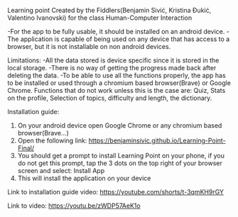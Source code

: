 Learning point
Created by the Fiddlers(Benjamin Sivić, Kristina Đukić, Valentino Ivanovski) for the class Human-Computer Interaction


-For the app to be fully usable, it should be installed on an android device.
-The application is capable of being used on any device that has access to a browser, but it is not installable on non android devices.

Limitations:
-All the data stored is device specific since it is stored in the local storage.
-There is no way of getting the progress made back after deleting the data.
-To be able to use all the functions properly, the app has to be installed or used through a chromium based browser(Brave) or Google Chrome. Functions that do not work unless this is the case are: Quiz, Stats on the profile, Selection of topics, difficulty and length, the dictionary.

Installation guide:
1. On your android device open Google Chrome or any chromium based browser(Brave...)
2. Open the following link: https://benjaminsivic.github.io/Learning-Point-Final/
3. You should get a prompt to install Learning Point on your phone, if you do not get this prompt, tap the 3 dots on the top right of your browser screen and select: Install App
4. This will install the application on your device

Link to installation guide video: https://youtube.com/shorts/t-3qmKH9rGY

Link to video: https://youtu.be/zWDP57AeK1o
